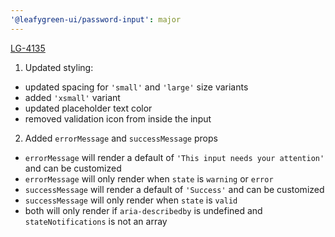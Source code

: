 ```yaml
---
'@leafygreen-ui/password-input': major
---
```


[LG-4135](https://jira.mongodb.org/browse/LG-4135)

1. Updated styling:
  - updated spacing for `'small'` and `'large'` size variants
  - added `'xsmall'` variant
  - updated placeholder text color
  - removed validation icon from inside the input

2. Added `errorMessage` and `successMessage` props
  - `errorMessage` will render a default of `'This input needs your attention'` and can be customized
  - `errorMessage` will only render when `state` is `warning` or `error`
  - `successMessage` will render a default of `'Success'` and can be customized
  - `successMessage` will only render when `state` is `valid`
  - both will only render if `aria-describedby` is undefined and `stateNotifications` is not an array

